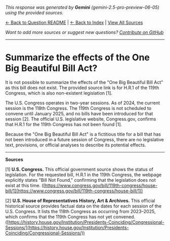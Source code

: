 <!-- 
Generated by: gemini
Model: gemini-2.5-pro-preview-06-05
Prompt type: sources
Tools enabled: False
Generated at: 2025-07-04T20:33:19.480495
-->

*This response was generated by **Gemini** (gemini-2.5-pro-preview-06-05) using the provided sources.*

[← Back to Question README](README.md) | [← Back to Index](../README.md) | [View All Sources](../allsources.md)

*Want to add more sources or suggest new questions? [Contribute on GitHub](https://github.com/justinwest/SuggestedSources)*

---

# Summarize the effects of the One Big Beautiful Bill Act?

It is not possible to summarize the effects of the "One Big Beautiful Bill Act" as this bill does not exist. The provided source link is for H.R.1 of the 119th Congress, which is also non-existent legislation [1].

The U.S. Congress operates in two-year sessions. As of 2024, the current session is the 118th Congress. The 119th Congress is not scheduled to convene until January 2025, and no bills have been introduced for that session [2]. The official U.S. legislative website, Congress.gov, confirms that H.R.1 for the 119th Congress has not been found [1].

Because the "One Big Beautiful Bill Act" is a fictitious title for a bill that has not been introduced in a future session of Congress, there are no legislative text, provisions, or official analyses to describe its potential effects.

***

**Sources**

[1] **U.S. Congress.** This official government source shows the status of legislation. For the requested bill, H.R.1 in the 119th Congress, the webpage explicitly states "Bill Not Found," confirming that the legislation does not exist at this time. ([https://www.congress.gov/bill/119th-congress/house-bill/1](https://www.congress.gov/bill/119th-congress/house-bill/1))

[2] **U.S. House of Representatives History, Art & Archives.** This official historical source provides factual data on the dates for each session of the U.S. Congress. It lists the 118th Congress as occurring from 2023–2025, which confirms that the 119th Congress has not yet convened. ([https://history.house.gov/Institution/Presidents-Coinciding/Congressional-Sessions/](https://history.house.gov/Institution/Presidents-Coinciding/Congressional-Sessions/))
